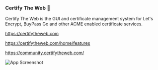 ### Certify The Web 👋

Certify The Web is the GUI and certificate management system for Let's Encrypt, BuyPass Go and other ACME enabled certificate services.

https://certifytheweb.com

https://certifytheweb.com/home/features

https://community.certifytheweb.com/

![App Screenshot](https://certifytheweb.com/images/screens/Status.png)

<!--
**certifytheweb/certifytheweb** is a ✨ _special_ ✨ repository because its `README.md` (this file) appears on your GitHub profile.

Here are some ideas to get you started:

- 🔭 I’m currently working on ...
- 🌱 I’m currently learning ...
- 👯 I’m looking to collaborate on ...
- 🤔 I’m looking for help with ...
- 💬 Ask me about ...
- 📫 How to reach me: ...
- 😄 Pronouns: ...
- ⚡ Fun fact: ...
-->
